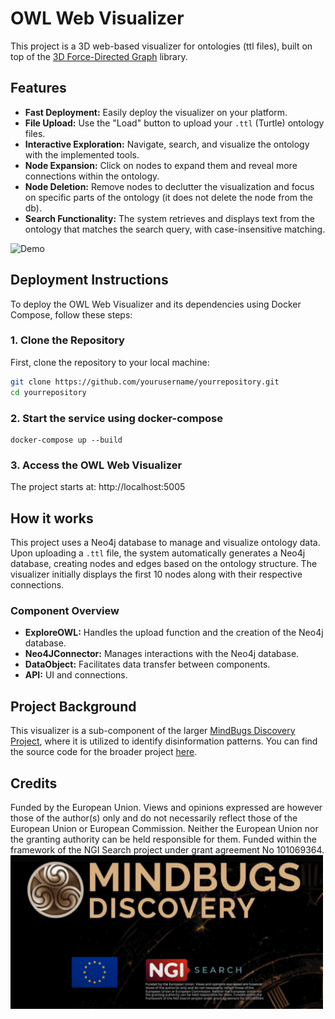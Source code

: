 # OWL Web Visualizer

This project is a 3D web-based visualizer for ontologies (ttl files), built on top of the [3D Force-Directed Graph](https://github.com/vasturiano/3d-force-graph) library.

## Features

- **Fast Deployment:** Easily deploy the visualizer on your platform.
- **File Upload:** Use the "Load" button to upload your `.ttl` (Turtle) ontology files.
- **Interactive Exploration:** Navigate, search, and visualize the ontology with the implemented tools.
- **Node Expansion:** Click on nodes to expand them and reveal more connections within the ontology.
- **Node Deletion:** Remove nodes to declutter the visualization and focus on specific parts of the ontology (it does not delete the node from the db).
- **Search Functionality:** The system retrieves and displays text from the ontology that matches the search query, with case-insensitive matching.

![Demo](https://github.com/cheresioana/owl_ttl_web_visualizer/blob/main/ress/Video_nav3d4.gif)

## Deployment Instructions

To deploy the OWL Web Visualizer and its dependencies using Docker Compose, follow these steps:

### 1. Clone the Repository

First, clone the repository to your local machine:

```bash
git clone https://github.com/yourusername/yourrepository.git
cd yourrepository
```
### 2. Start the service using docker-compose
```
docker-compose up --build
```
### 3. Access the OWL Web Visualizer

The project starts at: http://localhost:5005

## How it works

This project uses a Neo4j database to manage and visualize ontology data. Upon uploading a `.ttl` file, the system automatically generates a Neo4j database, creating nodes and edges based on the ontology structure. The visualizer initially displays the first 10 nodes along with their respective connections.


### Component Overview

- **ExploreOWL:** Handles the upload function and the creation of the Neo4j database.
- **Neo4JConnector:** Manages interactions with the Neo4j database.
- **DataObject:** Facilitates data transfer between components.
- **API:** UI and connections.


## Project Background

This visualizer is a sub-component of the larger [MindBugs Discovery Project](https://discovery.mindbugs.ro/), 
where it is utilized to identify disinformation patterns. You can find the source code for the broader project [here](https://github.com/cheresioana/kg_repo).


## Credits

Funded by the European Union. Views and opinions expressed are however those of the author(s) only and do not necessarily reflect those of the European Union or European Commission. Neither the European Union nor the granting authority can be held responsible for them. Funded within the framework of the NGI Search project under grant agreement No 101069364.
<img src="ress/logos.png" alt="Credits" width="500"/>

